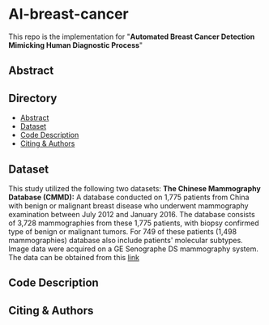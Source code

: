 # AI-breast-cancer 
This repo is the implementation for "**Automated Breast Cancer Detection Mimicking Human Diagnostic Process**"
## Abstract
## Directory
- [Abstract](#abstract)
- [Dataset](#dataset)
- [Code Description](#code-description)
- [Citing & Authors](#citing--authors)
## Dataset
This study utilized the following two datasets:
**The Chinese Mammography Database (CMMD):**
    A database conducted on 1,775 patients from China with benign or malignant breast disease who underwent mammography examination between July 2012 and January 2016. The database consists of 3,728 mammographies from these 1,775 patients, with biopsy confirmed type of benign or malignant tumors. For 749 of these patients (1,498 mammographies) database also include patients' molecular subtypes. Image data were acquired on a GE Senographe DS mammography system. The data can be obtained from this [link](https://wiki.cancerimagingarchive.net/pages/viewpage.action?pageId=70230508)
## Code Description
## Citing & Authors
